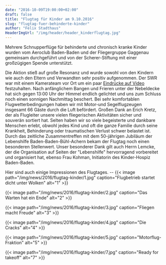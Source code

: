 ```yaml
---
date: "2016-10-09T19:00:00+02:00"
draft: false
title: "Flugtag für Kinder am 9.10.2016"
slug: "flugtag-fuer-behinderte-kinder"
author: "Felix Stadthaus"
HeaderImgUrl: "/img/header/header_kinderflugtag.jpg"
---
```

Mehrere Schnupperflüge für behinderte und chronisch kranke Kinder wurden  vom Aeroclub Baden-Baden und der Fliegergruppe Gaggenau gemeinsam durchgeführt und von der Scherer-Stiftung mit einer großzügigen Spende unterstützt.<!--more-->

Die Aktion stieß auf große Resonanz und wurde sowohl von den Kindern wie auch den Eltern und Verwandten sehr positiv aufgenommen. Der SWR war mit einem Kamerateam vor Ort um ein paar [Eindrücke auf Video](http://swrmediathek.de/player.htm?show=4549f9f0-8e51-11e6-8e1e-005056a12b4c) festzuhalten.
Nach anfänglichem Bangen und Frieren unter der Nebeldecke hat sich gegen 13:00 Uhr der Himmel endlich gelichtet und uns zum Schluss noch einen sonnigen Nachmittag beschert. Bei sehr komfortablen Flugwetterbedingungen haben wir mit Motor-und Segelflugzeugen insgesamt 66 Gäste durch die Luft befördert. Großen Dank an Erich Kretz, der als Flugleiter unsere vielen fliegerischen Aktivitäten sicher und souverän sortiert hat. Selten haben wir so viele begeisterte und dankbare Menschen erlebt, obwohl jedes Kind und oft die ganze Familie durch seine Krankheit, Behinderung oder traumatischen Verlust schwer belastet ist. 
Durch das zeitliche Zusammentreffen mit dem 50-jährigen Jubiläum der Lebenshilfe Baden-Baden-Bühl-Achern bekam der Flugtag noch einen besonderen Stellenwert. 
Unser besonderer Dank gilt auch Herrn Lemcke, der die Organisation auf Seiten der "Lebenshilfe" hervorragend vorbereitet und organisiert hat, ebenso Frau Kohman, Initiatorin des Kinder-Hospiz Baden-Baden. 
<p></p>
Hier sind auch einige Impressionen des Flugtages. 
--
{{< image path="/img/news/2016/flugtag-kinder/1.jpg" caption="Flugbetrieb startet dicht unter Wolken" alt="1" >}}
<p></p>
{{< image path="/img/news/2016/flugtag-kinder/2.jpg" caption="Das Warten hat ein Ende" alt="2" >}}
<p></p>
{{< image path="/img/news/2016/flugtag-kinder/3.jpg" caption="Fliegen macht Freude" alt="3" >}}
<p></p>
{{< image path="/img/news/2016/flugtag-kinder/4.jpg" caption="Die Cracks" alt="4" >}}
<p></p>
{{< image path="/img/news/2016/flugtag-kinder/5.jpg" caption="Motorflug-Fraktion" alt="5" >}}
<p></p>
{{< image path="/img/news/2016/flugtag-kinder/7.jpg" caption="Ready for takeoff" alt="7" >}}
